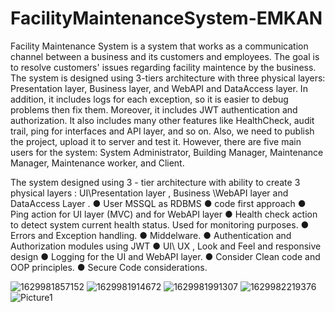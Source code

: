 # FacilityMaintenanceSystem-EMKAN

Facility Maintenance System is a system that works as a communication channel between a business and its customers and employees. The goal is to resolve customers' issues regarding facility maintence by the business.
The system is designed using 3-tiers architecture with three physical layers: Presentation layer, Business layer, and WebAPI and DataAccess layer. In addition, it includes logs for each exception, so it is easier to debug problems then fix them. Moreover, it includes JWT authentication and authorization. It also includes many other features like HealthCheck, audit trail, ping for interfaces and API layer, and so on. Also, we need to publish the project, upload it to server and test it. However, there are five main users for the system: System Administrator, Building Manager, Maintenance Manager, Maintenance worker, and Client.

The system designed using 3 - tier architecture with ability to create 3 physical
layers : UI\Presentation layer , Business \WebAPI layer and DataAccess Layer .
● User MSSQL as RDBMS
● code first approach
● Ping action for UI layer (MVC) and for WebAPI layer
● Health check action to detect system current health status. Used for monitoring
purposes.
● Errors and Exception handling.
● Middelware.
● Authentication and Authorization modules using JWT
● UI\ UX , Look and Feel and responsive design
● Logging for the UI and WebAPI layer.
● Consider Clean code and OOP principles.
● Secure Code considerations.


![1629981857152](https://user-images.githubusercontent.com/66154604/139239407-344e4e7d-ff73-46a2-8022-45954a512fd6.jpg)
![1629981914672](https://user-images.githubusercontent.com/66154604/139239414-65fa17cc-ec23-432b-8d32-1e9aefc81fe1.jpg)
![1629981991307](https://user-images.githubusercontent.com/66154604/139239417-87a8a9b3-9dc5-4496-abd1-4dc10561eae1.jpg)
![1629982219376](https://user-images.githubusercontent.com/66154604/139239422-ba324cea-1538-473f-a3c1-ade05e562afa.jpg)
![Picture1](https://user-images.githubusercontent.com/66154604/139240177-7131e89c-5080-46c9-92fc-f3557630400b.png)
